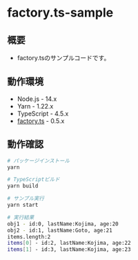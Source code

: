 # factory.ts-sample

## 概要

- factory.tsのサンプルコードです。

## 動作環境

- Node.js - 14.x
- Yarn - 1.22.x
- TypeScript - 4.5.x
- [factory.ts](https://www.npmjs.com/package/factory.ts) - 0.5.x

## 動作確認

```bash
# パッケージインストール
yarn

# TypeScriptビルド
yarn build

# サンプル実行
yarn start

# 実行結果
obj1 - id:0, lastName:Kojima, age:20
obj2 - id:1, lastName:Goto, age:21
items.length:2
items[0] - id:2, lastName:Kojima, age:22
items[1] - id:3, lastName:Kojima, age:23
```
